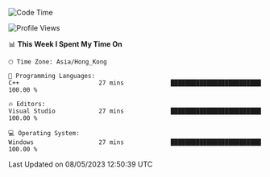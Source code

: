 <!--START_SECTION:waka-->
![Code Time](http://img.shields.io/badge/Code%20Time-56%20hrs%2055%20mins-blue)

![Profile Views](http://img.shields.io/badge/Profile%20Views-0-blue)

📊 **This Week I Spent My Time On** 

```text
🕑︎ Time Zone: Asia/Hong_Kong

💬 Programming Languages: 
C++                      27 mins             █████████████████████████   100.00 % 

🔥 Editors: 
Visual Studio            27 mins             █████████████████████████   100.00 % 

💻 Operating System: 
Windows                  27 mins             █████████████████████████   100.00 % 
```


 Last Updated on 08/05/2023 12:50:39 UTC
<!--END_SECTION:waka-->
